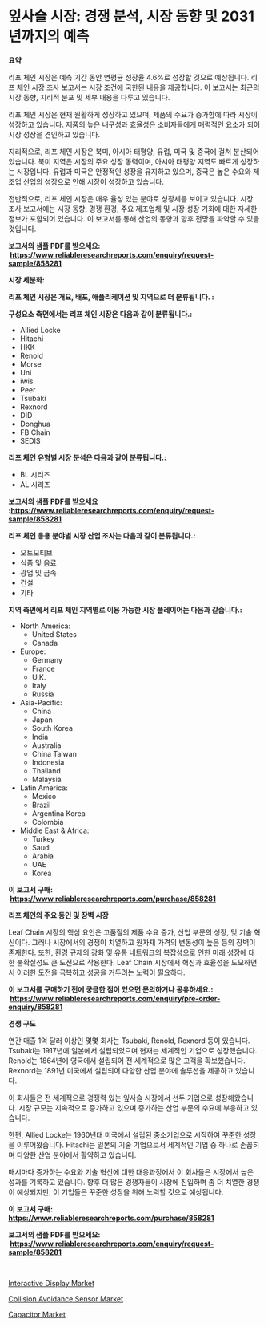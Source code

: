 <p><h1>잎사슬 시장: 경쟁 분석, 시장 동향 및 2031년까지의 예측</h1></p><p><strong>요약</strong></p>
<p><p>리프 체인 시장은 예측 기간 동안 연평균 성장율 4.6%로 성장할 것으로 예상됩니다. 리프 체인 시장 조사 보고서는 시장 조건에 국한된 내용을 제공합니다. 이 보고서는 최근의 시장 동향, 지리적 분포 및 세부 내용을 다루고 있습니다.</p><p>리프 체인 시장은 현재 원활하게 성장하고 있으며, 제품의 수요가 증가함에 따라 시장이 성장하고 있습니다. 제품의 높은 내구성과 효율성은 소비자들에게 매력적인 요소가 되어 시장 성장을 견인하고 있습니다.</p><p>지리적으로, 리프 체인 시장은 북미, 아시아 태평양, 유럽, 미국 및 중국에 걸쳐 분산되어 있습니다. 북미 지역은 시장의 주요 성장 동력이며, 아시아 태평양 지역도 빠르게 성장하는 시장입니다. 유럽과 미국은 안정적인 성장을 유지하고 있으며, 중국은 높은 수요와 제조업 산업의 성장으로 인해 시장이 성장하고 있습니다.</p><p>전반적으로, 리프 체인 시장은 매우 율성 있는 분야로 성장세를 보이고 있습니다. 시장 조사 보고서에는 시장 동향, 경쟁 환경, 주요 제조업체 및 시장 성장 기회에 대한 자세한 정보가 포함되어 있습니다. 이 보고서를 통해 산업의 동향과 향후 전망을 파악할 수 있을 것입니다.</p></p>
<p><strong>보고서의 샘플 PDF를 받으세요: &nbsp;<a href="https://www.reliableresearchreports.com/enquiry/request-sample/858281">https://www.reliableresearchreports.com/enquiry/request-sample/858281</a></strong></p>
<p><strong>시장 세분화:</strong></p>
<p><strong> 리프 체인 시장은 개요, 배포, 애플리케이션 및 지역으로 더 분류됩니다. :</strong></p>
<p><strong>구성요소 측면에서는 리프 체인 시장은 다음과 같이 분류됩니다.:</strong></p>
<p><ul><li>Allied Locke</li><li>Hitachi</li><li>HKK</li><li>Renold</li><li>Morse</li><li>Uni</li><li>iwis</li><li>Peer</li><li>Tsubaki</li><li>Rexnord</li><li>DID</li><li>Donghua</li><li>FB Chain</li><li>SEDIS</li></ul></p>
<p><strong> 리프 체인 유형별 시장 분석은 다음과 같이 분류됩니다.:</strong></p>
<p><ul><li>BL 시리즈</li><li>AL 시리즈</li></ul></p>
<p><strong>보고서의 샘플 PDF를 받으세요 :<a href="https://www.reliableresearchreports.com/enquiry/request-sample/858281">https://www.reliableresearchreports.com/enquiry/request-sample/858281</a></strong></p>
<p><strong> 리프 체인 응용 분야별 시장 산업 조사는 다음과 같이 분류됩니다.:</strong></p>
<p><ul><li>오토모티브</li><li>식품 및 음료</li><li>광업 및 금속</li><li>건설</li><li>기타</li></ul></p>
<p><strong>지역 측면에서 리프 체인 지역별로 이용 가능한 시장 플레이어는 다음과 같습니다.:</strong></p>
<p><ul>
    <li>
        North America:
        <ul>
            <li>United States</li>
            <li>Canada</li>
        </ul>
    </li>
    <li>
        Europe:
        <ul>
            <li>Germany</li>
            <li>France</li>
            <li>U.K.</li>
            <li>Italy</li>
            <li>Russia</li>
        </ul>
    </li>
    <li>
        Asia-Pacific:
        <ul>
            <li>China</li>
            <li>Japan</li>
            <li>South Korea</li>
            <li>India</li>
            <li>Australia</li>
            <li>China Taiwan</li>
            <li>Indonesia</li>
            <li>Thailand</li>
            <li>Malaysia</li>
        </ul>
    </li>
    <li>
        Latin America:
        <ul>
            <li>Mexico</li>
            <li>Brazil</li>
            <li>Argentina Korea</li>
            <li>Colombia</li>
        </ul>
    </li>
    <li>
        Middle East & Africa:
        <ul>
            <li>Turkey</li>
            <li>Saudi</li>
            <li>Arabia</li>
            <li>UAE</li>
            <li>Korea</li>
        </ul>
    </li>
    </ul></p>
<p><strong>이 보고서 구매: &nbsp;<a href="https://www.reliableresearchreports.com/purchase/858281">https://www.reliableresearchreports.com/purchase/858281</a></strong></p>
<p><strong>리프 체인의 주요 동인 및 장벽 시장</strong></p>
<p><p>Leaf Chain 시장의 핵심 요인은 고품질의 제품 수요 증가, 산업 부문의 성장, 및 기술 혁신이다. 그러나 시장에서의 경쟁이 치열하고 원자재 가격의 변동성이 높은 등의 장벽이 존재한다. 또한, 환경 규제의 강화 및 유통 네트워크의 복잡성으로 인한 미래 성장에 대한 불확실성도 큰 도전으로 작용한다. Leaf Chain 시장에서 혁신과 효율성을 도모하면서 이러한 도전을 극복하고 성공을 거두려는 노력이 필요하다.</p></p>
<p><strong>이 보고서를 구매하기 전에 궁금한 점이 있으면 문의하거나 공유하세요.: &nbsp;<a href="https://www.reliableresearchreports.com/enquiry/pre-order-enquiry/858281">https://www.reliableresearchreports.com/enquiry/pre-order-enquiry/858281</a></strong></p>
<p><strong>경쟁 구도</strong></p>
<p><p>연간 매출 1억 달러 이상인 몇몇 회사는 Tsubaki, Renold, Rexnord 등이 있습니다. Tsubaki는 1917년에 일본에서 설립되었으며 현재는 세계적인 기업으로 성장했습니다. Renold는 1864년에 영국에서 설립되어 전 세계적으로 많은 고객을 확보했습니다. Rexnord는 1891년 미국에서 설립되어 다양한 산업 분야에 솔루션을 제공하고 있습니다.</p><p>이 회사들은 전 세계적으로 경쟁력 있는 잎사슬 시장에서 선두 기업으로 성장해왔습니다. 시장 규모는 지속적으로 증가하고 있으며 증가하는 산업 부문의 수요에 부응하고 있습니다.</p><p>한편, Allied Locke는 1960년대 미국에서 설립된 중소기업으로 시작하여 꾸준한 성장을 이루어왔습니다. Hitachi는 일본의 기술 기업으로서 세계적인 기업 중 하나로 손꼽히며 다양한 산업 분야에서 활약하고 있습니다.</p><p>매시마다 증가하는 수요와 기술 혁신에 대한 대응과정에서 이 회사들은 시장에서 높은 성과를 기록하고 있습니다. 향후 더 많은 경쟁자들이 시장에 진입하며 좀 더 치열한 경쟁이 예상되지만, 이 기업들은 꾸준한 성장을 위해 노력할 것으로 예상됩니다.</p></p>
<p><strong>이 보고서 구매: &nbsp; <a href="https://www.reliableresearchreports.com/purchase/858281">https://www.reliableresearchreports.com/purchase/858281</a></strong></p>
<p><strong>보고서의 샘플 PDF를 받으세요: &nbsp;<a href="https://www.reliableresearchreports.com/enquiry/request-sample/858281">https://www.reliableresearchreports.com/enquiry/request-sample/858281</a></strong><strong></strong></p>
<p>&nbsp;</p>
<p><p><a href="https://github.com/mauripalmi/Market-Research-Report-List-2/blob/main/interactive-display-market.md">Interactive Display Market</a></p><p><a href="https://github.com/gulaimolin/Market-Research-Report-List-3/blob/main/collision-avoidance-sensor-market.md">Collision Avoidance Sensor Market</a></p><p><a href="https://github.com/nicoletavirag/Market-Research-Report-List-2/blob/main/capacitor-market.md">Capacitor Market</a></p></p>
